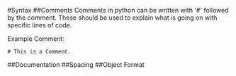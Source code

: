 #Syntax
##Comments
Comments in python can be written with '#' followed by the comment.
These should be used to explain what is going on with specific lines of code.

Example Comment:
```
# This is a Comment.
```
##Documentation
##Spacing
##Object Format
